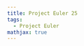 ```yaml
---
title: Project Euler 25
tags:
  - Project Euler
mathjax: true
---
```

<escape><!-- more --></escape>

